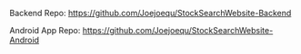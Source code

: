 Backend Repo: https://github.com/Joejoequ/StockSearchWebsite-Backend


Android App Repo: https://github.com/Joejoequ/StockSearchWebsite-Android

